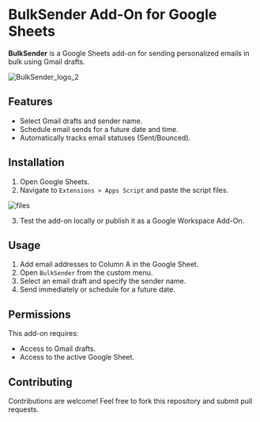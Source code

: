 # BulkSender Add-On for Google Sheets

**BulkSender** is a Google Sheets add-on for sending personalized emails in bulk using Gmail drafts.

![BulkSender_logo_2](https://github.com/user-attachments/assets/4927f172-cba7-4e58-b70d-615660873ae1)

## Features
- Select Gmail drafts and sender name.
- Schedule email sends for a future date and time.
- Automatically tracks email statuses (Sent/Bounced).

## Installation
1. Open Google Sheets.
2. Navigate to `Extensions > Apps Script` and paste the script files.
   
![files](https://github.com/user-attachments/assets/a6ff48c1-44d9-4e76-b02c-1e67789beca1)
   
3. Test the add-on locally or publish it as a Google Workspace Add-On.

## Usage
1. Add email addresses to Column A in the Google Sheet.
2. Open `BulkSender` from the custom menu.
3. Select an email draft and specify the sender name.
4. Send immediately or schedule for a future date.

## Permissions
This add-on requires:
- Access to Gmail drafts.
- Access to the active Google Sheet.

## Contributing
Contributions are welcome! Feel free to fork this repository and submit pull requests.
